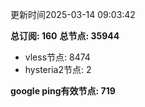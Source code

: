 更新时间2025-03-14 09:03:42

**总订阅: 160**
**总节点: 35944**
- vless节点: 8474
- hysteria2节点: 2

**google ping有效节点: 719**
